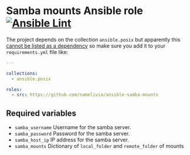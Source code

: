 # Samba mounts Ansible role [![Ansible Lint](https://github.com/namelivia/ansible-samba-mounts/actions/workflows/ansible-lint.yml/badge.svg)](https://github.com/namelivia/ansible-samba-mounts/actions/workflows/ansible-lint.yml)

The project depends on the collection `ansible.posix` but apparently this [cannot be listed as a dependency](https://github.com/ansible/ansible/issues/62847) so make sure you add it to your `requirements.yml` file like:

```yml
---

collections:
  - ansible.posix

roles:
  - src: https://github.com/namelivia/ansible-samba-mounts
```

## Required variables
 - `samba_username` Username for the samba server.
 - `samba_password` Password for the samba server.
 - `samba_host_ip` IP address for the samba server.
 - `samba_mounts` Dictionary of `local_folder` and `remote_folder` of mounts
